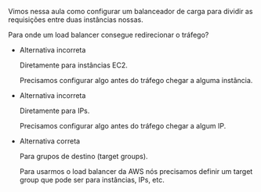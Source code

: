 Vimos nessa aula como configurar um balanceador de carga para dividir as requisições entre duas instâncias nossas.

Para onde um load balancer consegue redirecionar o tráfego?

- Alternativa incorreta
    
    Diretamente para instâncias EC2.
    
    Precisamos configurar algo antes do tráfego chegar a alguma instância.
    
- Alternativa incorreta
    
    Diretamente para IPs.
    
    Precisamos configurar algo antes do tráfego chegar a algum IP.
    
- Alternativa correta
    
    Para grupos de destino (target groups).
    
    Para usarmos o load balancer da AWS nós precisamos definir um target group que pode ser para instâncias, IPs, etc.